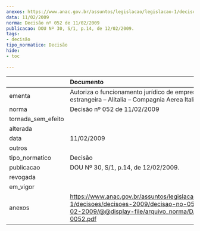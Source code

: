 ```yaml
---
anexos: https://www.anac.gov.br/assuntos/legislacao/legislacao-1/decisoes/decisoes-2009/decisao-no-052-de-11-02-2009/@@display-file/arquivo_norma/DA2009-0052.pdf
data: 11/02/2009
norma: Decisão nº 052 de 11/02/2009
publicacao: DOU Nº 30, S/1, p.14, de 12/02/2009.
tags:
- decisão
tipo_normatico: Decisão
hide: 
- toc 
 
---
```


|                    | Documento                                                                                                                                                 |
|:-------------------|:----------------------------------------------------------------------------------------------------------------------------------------------------------|
| ementa             | Autoriza o funcionamento jurídico de empresa estrangeira – Alitalia – Compagnia Aerea Italiana S.P.A.                                                     |
| norma              | Decisão nº 052 de 11/02/2009                                                                                                                              |
| tornada_sem_efeito |                                                                                                                                                           |
| alterada           |                                                                                                                                                           |
| data               | 11/02/2009                                                                                                                                                |
| outros             |                                                                                                                                                           |
| tipo_normatico     | Decisão                                                                                                                                                   |
| publicacao         | DOU Nº 30, S/1, p.14, de 12/02/2009.                                                                                                                      |
| revogada           |                                                                                                                                                           |
| em_vigor           |                                                                                                                                                           |
| anexos             | https://www.anac.gov.br/assuntos/legislacao/legislacao-1/decisoes/decisoes-2009/decisao-no-052-de-11-02-2009/@@display-file/arquivo_norma/DA2009-0052.pdf |